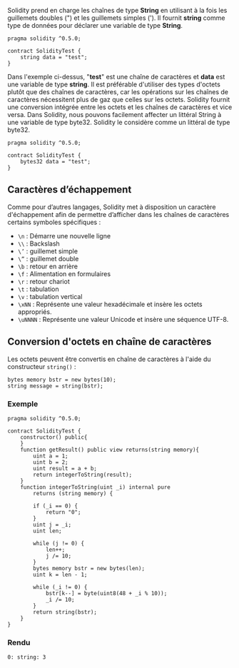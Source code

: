 Solidity prend en charge les chaînes de type **String** en utilisant à la fois les guillemets doubles (") et les guillemets simples ('). Il fournit **string** comme type de données pour déclarer une variable de type **String**.

```solidity
pragma solidity ^0.5.0;

contract SolidityTest {
    string data = "test";
}
```

Dans l'exemple ci-dessus, "**test**" est une chaîne de caractères et **data** est une variable de type **string**. Il est préférable d'utiliser des types d'octets plutôt que des chaînes de caractères, car les opérations sur les chaînes de caractères nécessitent plus de gaz que celles sur les octets. Solidity fournit une conversion intégrée entre les octets et les chaînes de caractères et vice versa. Dans Solidity, nous pouvons facilement affecter un littéral String à une variable de type byte32. Solidity le considère comme un littéral de type byte32.

```solidity
pragma solidity ^0.5.0;

contract SolidityTest {
    bytes32 data = "test";
}
```

## Caractères d’échappement

Comme pour d’autres langages, Solidity met à disposition un caractère d'échappement afin de permettre d’afficher dans les chaînes de caractères certains symboles spécifiques : 

- ```\n``` : Démarre une nouvelle ligne
- ```\\``` : Backslash
- ```\’``` : guillemet simple
- ```\”``` : guillemet double
- ```\b``` : retour en arrière
- ```\f``` : Alimentation en formulaires
- ```\r``` : retour chariot
- ```\t``` : tabulation
- ```\v``` : tabulation vertical
- ```\xNN``` : Représente une valeur hexadécimale et insère les octets appropriés.
- ```\uNNNN``` : Représente une valeur Unicode et insère une séquence UTF-8.

## Conversion d'octets en chaîne de caractères

Les octets peuvent être convertis en chaîne de caractères à l'aide du constructeur ```string()``` :

```solidity
bytes memory bstr = new bytes(10);
string message = string(bstr);
```

### Exemple

```solidity
pragma solidity ^0.5.0;

contract SolidityTest {   
    constructor() public{       
    }
    function getResult() public view returns(string memory){
        uint a = 1; 
        uint b = 2;
        uint result = a + b;
        return integerToString(result); 
    }
    function integerToString(uint _i) internal pure 
        returns (string memory) {
        
        if (_i == 0) {
            return "0";
        }
        uint j = _i;
        uint len;
        
        while (j != 0) {
            len++;
            j /= 10;
        }
        bytes memory bstr = new bytes(len);
        uint k = len - 1;
        
        while (_i != 0) {
            bstr[k--] = byte(uint8(48 + _i % 10));
            _i /= 10;
        }
        return string(bstr);
    }
}
```

### Rendu

```solidity
0: string: 3
```